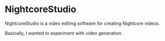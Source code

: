 # NightcoreStudio
NightcoreStudio is a video editing software for creating Nightcore videos.

Basically, I wanted to experiment with video generation.
